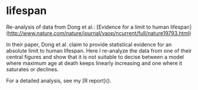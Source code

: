 # lifespan
Re-analysis of data from Dong et al.: [Evidence for a limit to human lifespan] (http://www.nature.com/nature/journal/vaop/ncurrent/full/nature19793.html)

In their paper, Dong et al. claim to provide statistical evidence for an absolute limit to human lifespan. Here I re-analyze the data from one of their central figures and show that it is not suitable to decise between a model where maximum age at death keeps linearly increasing and one where it saturates or declines. 

For a detailed analysis, see my [R report}().
